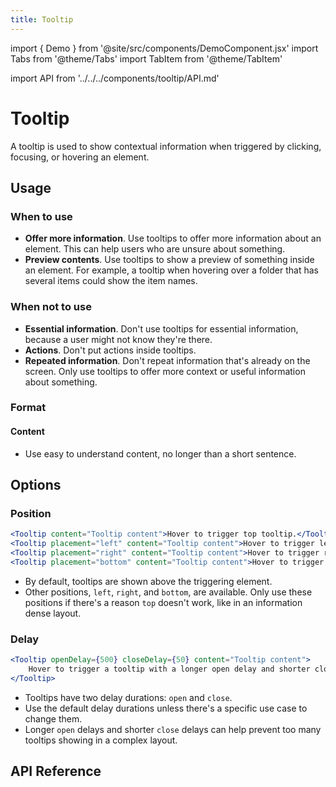 ```yaml
---
title: Tooltip
---
```


import { Demo } from '@site/src/components/DemoComponent.jsx'
import Tabs from '@theme/Tabs'
import TabItem from '@theme/TabItem'

import API from '../../../components/tooltip/API.md'

# Tooltip

A tooltip is used to show contextual information when triggered by clicking, focusing, or hovering an element.

<Demo
    path="tooltip--default-placement-top"
    height="200px"
/>

## Usage

### When to use

-   **Offer more information**. Use tooltips to offer more information about an element. This can help users who are unsure about something.
-   **Preview contents**. Use tooltips to show a preview of something inside an element. For example, a tooltip when hovering over a folder that has several items could show the item names.

### When not to use

-   **Essential information**. Don't use tooltips for essential information, because a user might not know they're there.
-   **Actions**. Don't put actions inside tooltips.
-   **Repeated information**. Don't repeat information that's already on the screen. Only use tooltips to offer more context or useful information about something.

### Format

#### Content

-   Use easy to understand content, no longer than a short sentence.

## Options

### Position

<Tabs>
    <TabItem value="Default" label="Default">
        <Demo
            path="tooltip--default-placement-top"
            height="200px"
        />
    </TabItem>
    <TabItem value="Left" label="Left">
        <Demo
            path="tooltip--placement-left"
            height="200px"
        />
    </TabItem>
    <TabItem value="Right" label="Right">
        <Demo
            path="tooltip--placement-right"
            height="200px"
        />
    </TabItem>
    <TabItem value="Bottom" label="Bottom">
       <Demo
            path="tooltip--placement-bottom"
            height="200px"
        />
    </TabItem>
</Tabs>

```jsx
<Tooltip content="Tooltip content">Hover to trigger top tooltip.</Tooltip>
<Tooltip placement="left" content="Tooltip content">Hover to trigger left tooltip.</Tooltip>
<Tooltip placement="right" content="Tooltip content">Hover to trigger right tooltip.</Tooltip>
<Tooltip placement="bottom" content="Tooltip content">Hover to trigger bottom tooltip.</Tooltip>
```

-   By default, tooltips are shown above the triggering element.
-   Other positions, `left`, `right`, and `bottom`, are available. Only use these positions if there's a reason `top` doesn't work, like in an information dense layout.

### Delay

<Demo
    path="tooltip--configurable-open-and-close-delays"
    height="200px"
    args="openDelay:500;closeDelay:50"
/>

```jsx
<Tooltip openDelay={500} closeDelay={50} content="Tooltip content">
    Hover to trigger a tooltip with a longer open delay and shorter close delay.
</Tooltip>
```

-   Tooltips have two delay durations: `open` and `close`.
-   Use the default delay durations unless there's a specific use case to change them.
-   Longer `open` delays and shorter `close` delays can help prevent too many tooltips showing in a complex layout.

## API Reference

<API />
